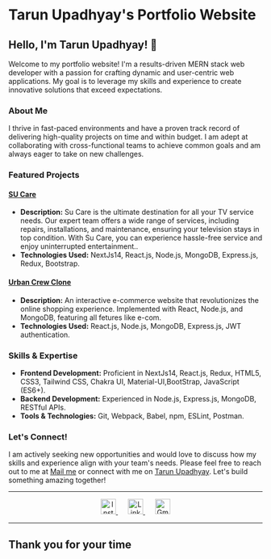 # Tarun Upadhyay's Portfolio Website

## Hello, I'm Tarun Upadhyay! 👋

Welcome to my portfolio website! I'm a results-driven MERN stack web developer with a passion for crafting dynamic and user-centric web applications. My goal is to leverage my skills and experience to create innovative solutions that exceed expectations.

### About Me

I thrive in fast-paced environments and have a proven track record of delivering high-quality projects on time and within budget. I am adept at collaborating with cross-functional teams to achieve common goals and am always eager to take on new challenges.

### Featured Projects

#### [SU Care](https://www.sucare.in/)

- **Description:** Su Care is the ultimate destination for all your TV service needs. Our expert team offers a wide range of services, including repairs, installations, and maintenance, ensuring your television stays in top condition. With Su Care, you can experience hassle-free service and enjoy uninterrupted entertainment..
- **Technologies Used:** NextJs14, React.js, Node.js, MongoDB, Express.js, Redux, Bootstrap.

#### [Urban Crew Clone](https://jcrew-final-tarun-upadhyay.vercel.app/)

- **Description:** An interactive e-commerce website that revolutionizes the online shopping experience. Implemented with React, Node.js, and MongoDB, featuring all fetures like e-com.
- **Technologies Used:** React.js, Node.js, MongoDB, Express.js, JWT authentication.

### Skills & Expertise

- **Frontend Development:** Proficient in NextJs14, React.js, Redux, HTML5, CSS3, Tailwind CSS, Chakra UI, Material-UI,BootStrap, JavaScript (ES6+).
- **Backend Development:** Experienced in Node.js, Express.js, MongoDB, RESTful APIs.
- **Tools & Technologies:** Git, Webpack, Babel, npm, ESLint, Postman.

### Let's Connect!

I am actively seeking new opportunities and would love to discuss how my skills and experience align with your team's needs. Please feel free to reach out to me at [Mail me](mailto:tarunu88@gmail.com) or connect with me on [Tarun Upadhyay](https://www.linkedin.com/in/tarun-kr-upadhyay/). Let's build something amazing together!

----

<p align="center">
  <a href="https://www.instagram.com/tarun_kr_upadhyay/" style="margin-right:20px;">
    <img src="https://upload.wikimedia.org/wikipedia/commons/a/a5/Instagram_icon.png" alt="Instagram Logo" height="30" width="30">
  </a>
  <a href="https://www.linkedin.com/in/your_username/" style="margin-right:20px;">
    <img src="https://upload.wikimedia.org/wikipedia/commons/c/ca/LinkedIn_logo_initials.png" alt="LinkedIn Logo" height="30" width="30">
  </a>
  <a href="mailto:tarunu88@gmail.com">
    <img src="https://upload.wikimedia.org/wikipedia/commons/thumb/7/7e/Gmail_icon_%282020%29.svg/1024px-Gmail_icon_%282020%29.svg.png" alt="Gmail Logo" height="30" width="30">
  </a>
</p>



---


## Thank you for your time